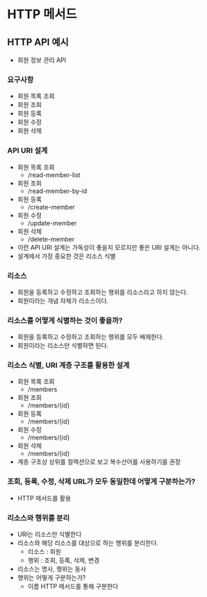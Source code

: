 # HTTP 메서드

## HTTP API 예시

- 회원 정보 관리 API

### 요구사항

- 회원 목록 조회
- 회원 조회
- 회원 등록
- 회원 수정
- 회원 삭제

### API URI 설계

- 회원 목록 조회
  - /read-member-list
- 회원 조회
  - /read-member-by-id
- 회원 등록
  - /create-member
- 회원 수정
  - /update-member
- 회원 삭제
  - /delete-member
- 이런 API URI 설계는 가독성이 좋을지 모르지만 좋은 URI 설계는 아니다.
- 설계에서 가장 중요한 것은 리소스 식별

### 리소스

- 회원을 등록하고 수정하고 조회하는 행위를 리소스라고 하지 않는다.
- 회원이라는 개념 자체가 리소스이다.

### 리소스를 어떻게 식별하는 것이 좋을까?

- 회원을 등록하고 수정하고 조회하는 행위를 모두 배제한다.
- 회원이라는 리소스만 식별하면 된다.

### 리소스 식별, URI 계층 구조를 활용한 설계

- 회원 목록 조회
  - /members
- 회원 조회
  - /members/{id}
- 회원 등록
  - /members/{id}
- 회원 수정
  - /members/{id}
- 회원 삭제
  - /members/{id}
- 계층 구조상 상위를 컬렉션으로 보고 복수산어를 사용하기를 권장

### 조회, 등록, 수정, 삭제 URL가 모두 동일한데 어떻게 구분하는가?

- HTTP 메서드를 활용

### 리소스와 행위를 분리

- URI는 리소스만 식별한다
- 리소스와 해당 리소스를 대상으로 하는 행위를 분리한다.
  - 리소스 : 회원
  - 행위 : 조회, 등록, 삭제, 변경
- 리소스는 명사, 행위는 동사
- 행위는 어떻게 구분하는가?
  - 이름 HTTP 메서드를 통해 구분한다
